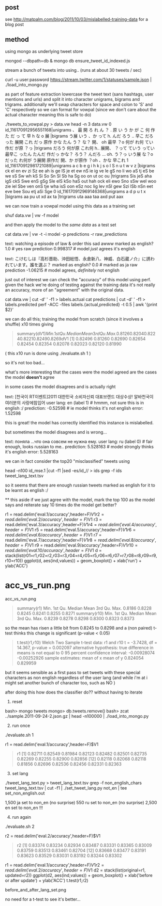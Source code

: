 ## post

see http://matpalm.com/blog/2011/10/03/mislabelled-training-data for a blog post

## method 

using mongo as underlying tweet store

 mongod --dbpath=db &
 mongo db ensure_tweet_id_indexed.js

stream a bunch of tweets into using.. (runs at about 30 tweets / sec)

 curl -u user:password https://stream.twitter.com/1/statuses/sample.json | ./load_into_mongo.py

as part of feature extraction lowercase the tweet text (sans hashtags, user mentions and urls)
and split it into character unigrams, bigrams and trigrams. 
additionally we'll swap characters for space and colon to 'S' and 'C' respectively 
so we can format for vowpal (since we don't care about the actual character meaning this is safe to do)

 ./tweets_to_vowpal.py > data.vw
 head -n 3 data.vw
 0 id_116170912956551168|unigrams 、 最 開 ろ れ ん ？ . 原 い う か が こ 何 作 た だ っ て 早 h な o 展 |bigrams う展 いう 、か って h. んだ ろう .. 早こ だろ った 展開 これ だっ 原作 かな たん う？ な？ 開、 oh 最早 ？o 何が れ何 てい 作だ が原 ？っ |trigrams だろう 何が原 これ何 h.. 展開、 ？って ていう ってい 最早こ ったん たんだ 作だっ かな？ ろう？ んだろ ... oh. う？っ いう展 な？o だった れ何が う展開 原作だ 開、か が原作 ？oh 、かな 早これ
 1 id_116170912981721089|unigrams a c b e g i h k j s o l S n u t w v z |bigrams ck el en ev zi Sz ee ah is ge lS je et ew nS ie ig ve le gS no li wo aS tj eS be we sS Sw wh kS Si So Sn Sl Sb ha Sg oo on ut oc ou |trigrams Sis jeS aha igS ckS Swe enS gSg Sle elS kSo haS out hah ock eli ewo Sno sSw wel woo zie iel Sbe ven onS tje wha isS oon eSz noc lig lev nSl gew Szi lSb nSn eet eve bee Sou etj aSi Sge
 0 id_116170912969146368|unigrams a d p u t x |bigrams aa pu ut xd ax ta |trigrams uta aaa taa axd put aax

we can now train a vowpal model using this data as a training set

 shuf data.vw | vw -f model

and then apply the model to the <em>same data</em> as a test set 

 cat data.vw | vw -t -i model -p predictions -r raw_predictions

text: watching a episode of law & order this sad awww
marked as english? 1.0 # yes
raw prediction     0.998317 # model _just_ agrees it's english

text: こけむしは『高杉晋助、沖田総悟、永倉新八、神威、白石蔵ノ介』に誘われています。誰を選ぶ？
marked as english? 0.0 # marked as ja
raw prediction     -1.06215 # model agrees, _definitely_ not english

just out of interest we can check the "accuracy" of this model using <a>perf</a>. given the hack we're doing of testing
against the training data it's not really an accuracy, more of an "agreement" with the original data.

 cat data.vw | cut -d' ' -f1 > labels.actual
 cat predictions | cut -d' ' -f1 > labels.predicted
 perf -ACC -files labels.{actual,predicted} -t 0.5 | awk '{print $2}'

we can do all this; training the model from scratch (since it involves a shuffle) x10 times giving

> summary(d$V1)
   Min. 1st Qu.  Median    Mean 3rd Qu.    Max. 
 0.8126  0.8204  0.8224  0.8221  0.8249  0.8269 
> d$V1
 [1] 0.82496 0.81260 0.82690 0.82654 0.82454 0.82354 0.82078 0.82023 0.82120 0.81990

( this x10 run is done using ./evaluate.sh 1 )

so it's not too bad...

what's more interesting that the cases were the model agreed are the cases the model <b>doesn't</b> agree

in some cases the model disagrees and is actually right

text: [천국이 RT이벤트]2011 대한민국 소비자신뢰 대표브랜드 대상수상! 알바천국이 여러분의 사랑에힘입어
user lang:  en (label 1) # hmmm, not sure this is in english :/
prediction: -0.52598 # ie model thinks it's not english
error:      1.52598

this is great! the model has correctly identified this instance is mislabelled. 

but sometimes the model disagrees and is wrong...

text: поняла …что она совсем не нужна ему.
user lang:  ru (label 0) # fair enough, looks russian to me..
prediction: 5.528163 # model strongly thinks it's english
error:      5.528163

we can in fact consider the top20 "misclassified" tweets using

 head -n100 id_mse.1 |cut -f1 |sed -es/id_// > ids
 grep -f ids tweet_lang_text.tsv

so it seems that there are enough russian tweets marked as english for it to be learnt as english :/

** this aside if we just agree with the model, mark the top 100 as the model says and reiterate say 10 times 
do the model get better?

 r1 = read.delim('eval.1/accuracy',header=F)$V1
 r2 = read.delim('eval.2/accuracy',header=F)$V1
 r3 = read.delim('eval.3/accuracy',header=F)$V1
 r4 = read.delim('eval.4/accuracy',header=F)$V1
 r5 = read.delim('eval.5/accuracy',header=F)$V1
 r6 = read.delim('eval.6/accuracy',header=F)$V1
 r7 = read.delim('eval.7/accuracy',header=F)$V1
 r8 = read.delim('eval.8/accuracy',header=F)$V1
 r9 = read.delim('eval.9/accuracy',header=F)$V1
 r10 = read.delim('eval.10/accuracy',header=F)$V1
 d = stack(list(r01=r1,r02=r2,r03=r3,r04=r4,r05=r5,r06=r6,r07=r7,r08=r8,r09=r9,r10=r10))
 ggplot(d, aes(ind,values)) + geom_boxplot() + xlab('run') + ylab('ACC')
 # acc_vs_run.png

acc_vs_run.png

> summary(r1)
   Min. 1st Qu.  Median    Mean 3rd Qu.    Max. 
 0.8186  0.8228  0.8245  0.8241  0.8255  0.8271 
> summary(r10)
   Min. 1st Qu.  Median    Mean 3rd Qu.    Max. 
 0.8239  0.8278  0.8298  0.8300  0.8323  0.8373 

so the mean has risen a little bit from 0.8245 to 0.8298 and a (non paired) t-test thinks this change is significant (p-value < 0.05)

> t.test(r1,r10)
  Welch Two Sample t-test
 data:  r1 and r10 
 t = -3.7428, df = 14.367, p-value = 0.002097
 alternative hypothesis: true difference in means is not equal to 0 
 95 percent confidence interval:
  -0.00928074 -0.00252926 
 sample estimates:
 mean of x mean of y 
  0.824054  0.829959

but it seems sensible as a first pass to set tweets with these special characters as non english regardless of the 
user lang (and while i'm at i might set another bunch of character too, such as NO )

after doing this how does the classifier do?? without having to iterate

1) reset

 bash>  mongo tweets
 mongo> db.tweets.remove() 
 bash>  zcat ../sample.2011-09-24-2.json.gz | head -n100000 | ./load_into_mongo.py

2) run once

 ./evaluate.sh 1

 r1 = read.delim('eval.1/accuracy',header=F)$V1
 > r1
  [1] 0.82711 0.82549 0.81984 0.82123 0.82482 0.82501 0.82735 0.82269 0.82255 0.82900 0.82856
 [12] 0.82118 0.82068 0.82118 0.81856 0.82696 0.82536 0.82456 0.82331 0.82363 

3) set lang

 ./tweet_lang_text.py > tweet_lang_text.tsv
 grep -f non_english_chars tweet_lang_text.tsv | cut -f1 | ./set_tweet_lang.py not_en | tee set_non_english.out

 1,500 ja set to non_en (no surprise)
 550 ru set to non_en (no surprise)
 2,500 en set to non_en !!! 

4) run again

 ./evaluate.sh 2

 r2 = read.delim('eval.2/accuracy',header=F)$V1
 > r2
  [1] 0.83374 0.83234 0.82934 0.83487 0.83331 0.83365 0.83009 0.83759 0.83513 0.83461 0.82704
 [12] 0.83668 0.83477 0.83191 0.83623 0.83529 0.83031 0.83192 0.83244 0.83302
 

 r1 = read.delim('eval.1/accuracy',header=F)$V1
 r2 = read.delim('eval.2/accuracy',header=F)$V1
 d2 = stack(list(original=r1, updated=r2))
 ggplot(d2, aes(ind,values)) + geom_boxplot() + xlab('before or after update') + ylab('ACC')
 t.test(r1,r2) 

 before_and_after_lang_set.png

 no need for a t-test to see it's better... 



